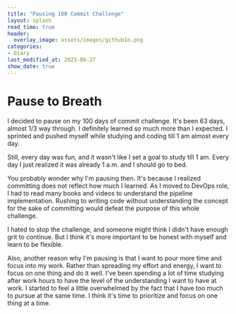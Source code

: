 ```yaml
---
title: "Pausing 100 Commit Challenge"
layout: splash
read_time: true
header:
  overlay_image: assets/images/githubIo.png
categories:
- Diary
last_modified_at: 2023-08-27
show_date: true
---
```


# Pause to Breath

I decided to pause on my 100 days of commit challenge. It's been 63 days, almost 1/3 way through. I definitely learned so much more than I expected. I sprinted and pushed myself while studying and coding till 1 am almost every day. 

Still, every day was fun, and it wasn't like I set a goal to study till 1 am. Every day I just realized it was already 1 a.m. and I should go to bed.

You probably wonder why I'm pausing then. It's because I realized committing does not reflect how much I learned. As I moved to DevOps role, I had to read many books and videos to understand the pipeline implementation. Rushing to writing code without understanding the concept for the sake of committing would defeat the purpose of this whole challenge. 

I hated to stop the challenge, and someone might think I didn't have enough grit to continue. But I think it's more important to be honest with myself and learn to be flexible.

Also, another reason why I'm pausing is that I want to pour more time and focus into my work. Rather than spreading my effort and energy, I want to focus on one thing and do it well. I've been spending a lot of time studying after work hours to have the level of the understanding I want to have at work. I started to feel a little overwhelmed by the fact that I have too much to pursue at the same time. I think it's time to prioritize and focus on one thing at a time. 


